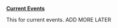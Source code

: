 **[Current Events](/currentevents)**
<divider width="w-1/3" />

This for current events. ADD MORE LATER

<!-- <nuxt-link to="/currentevents" class="text-primary-light dark:text-primary-dark underline hover:no-underline transition">
  View my currentevents
</nxut-link> -->
